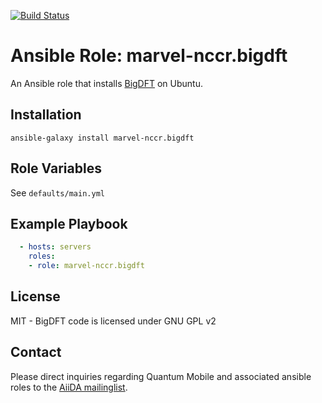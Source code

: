 [![Build Status](https://travis-ci.org/marvel-nccr/ansible-role-bigdft.svg?branch=master)](https://travis-ci.org/marvel-nccr/ansible-role-bigdft)
# Ansible Role: marvel-nccr.bigdft

An Ansible role that installs [BigDFT](https://bigdft.org) on Ubuntu.

## Installation

`ansible-galaxy install marvel-nccr.bigdft`

## Role Variables

See `defaults/main.yml`

## Example Playbook

```yaml
  - hosts: servers
    roles:
    - role: marvel-nccr.bigdft
```

## License

MIT - BigDFT code is licensed under GNU GPL v2

## Contact

Please direct inquiries regarding Quantum Mobile and associated ansible roles to the [AiiDA mailinglist](http://www.aiida.net/mailing-list/).
